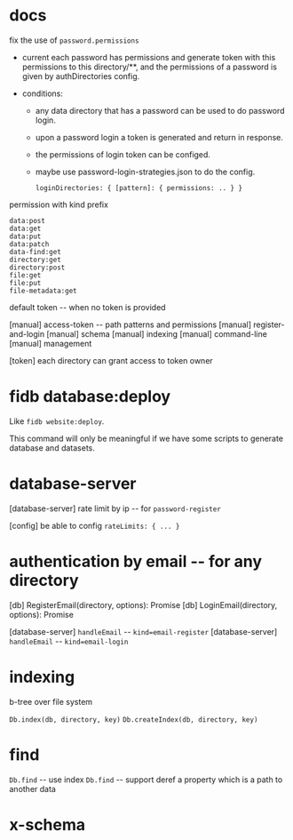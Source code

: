 # docs

fix the use of `password.permissions`

- current each password has permissions and generate token
  with this permissions to this directory/\*\*,
  and the permissions of a password is given by authDirectories config.

- conditions:

  - any data directory that has a password can be used to do password login.
  - upon a password login a token is generated and return in response.
  - the permissions of login token can be configed.
  - maybe use password-login-strategies.json to do the config.

    ```
    loginDirectories: { [pattern]: { permissions: .. } }
    ```

permission with kind prefix

```
data:post
data:get
data:put
data:patch
data-find:get
directory:get
directory:post
file:get
file:put
file-metadata:get
```

default token -- when no token is provided

[manual] access-token -- path patterns and permissions
[manual] register-and-login
[manual] schema
[manual] indexing
[manual] command-line
[manual] management

[token] each directory can grant access to token owner

# fidb database:deploy

Like `fidb website:deploy`.

This command will only be meaningful
if we have some scripts to generate database and datasets.

# database-server

[database-server] rate limit by ip -- for `password-register`

[config] be able to config `rateLimits: { ... }`

# authentication by email -- for any directory

[db] RegisterEmail(directory, options): Promise<void>
[db] LoginEmail(directory, options): Promise<Token>

[database-server] `handleEmail` -- `kind=email-register`
[database-server] `handleEmail` -- `kind=email-login`

# indexing

b-tree over file system

`Db.index(db, directory, key)`
`Db.createIndex(db, directory, key)`

# find

`Db.find` -- use index
`Db.find` -- support deref a property which is a path to another data

# x-schema
